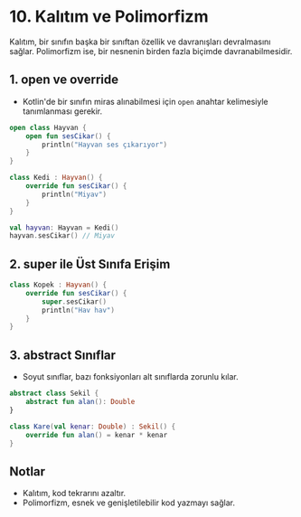 # 10. Kalıtım ve Polimorfizm

Kalıtım, bir sınıfın başka bir sınıftan özellik ve davranışları devralmasını sağlar. Polimorfizm ise, bir nesnenin birden fazla biçimde davranabilmesidir.

## 1. open ve override
- Kotlin'de bir sınıfın miras alınabilmesi için `open` anahtar kelimesiyle tanımlanması gerekir.

```kotlin
open class Hayvan {
    open fun sesCikar() {
        println("Hayvan ses çıkarıyor")
    }
}

class Kedi : Hayvan() {
    override fun sesCikar() {
        println("Miyav")
    }
}

val hayvan: Hayvan = Kedi()
hayvan.sesCikar() // Miyav
```

## 2. super ile Üst Sınıfa Erişim
```kotlin
class Kopek : Hayvan() {
    override fun sesCikar() {
        super.sesCikar()
        println("Hav hav")
    }
}
```

## 3. abstract Sınıflar
- Soyut sınıflar, bazı fonksiyonları alt sınıflarda zorunlu kılar.

```kotlin
abstract class Sekil {
    abstract fun alan(): Double
}

class Kare(val kenar: Double) : Sekil() {
    override fun alan() = kenar * kenar
}
```

## Notlar
- Kalıtım, kod tekrarını azaltır.
- Polimorfizm, esnek ve genişletilebilir kod yazmayı sağlar. 